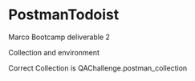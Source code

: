 # PostmanTodoist

Marco Bootcamp deliverable 2

Collection and environment

Correct Collection is QAChallenge.postman_collection
